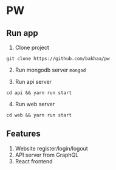 # PW

## Run app

1. Clone project

```
git clone https://github.com/bakhaa/pw
```

2. Run mongodb server `mongod`

3. Run api server

```
cd api && yarn run start
```

4. Run web server

```
cd web && yarn run start
```

## Features

1. Website register/login/logout
2. API server from GraphQL
3. React frontend
